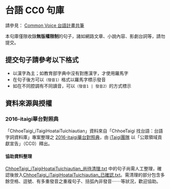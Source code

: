 # 台語 CC0 句庫

請參見： [Common Voice 台語計畫共筆](https://github.com/moztw/hackMD_docs/blob/master/common-voice-taiwanese-plan.md)

本句庫僅限收錄**無版權限制**的句子，諸如網路文章、小說內容、影劇台詞等，請勿提交。

## 提交句子請參考以下格式

- 以漢字為主；如教育部字典中沒有對應漢字，才使用羅馬字
- 在句子後方可以`（發音1）`格式以羅馬字標示發音
- 如在不同腔調有不同讀音，可以`（發音1 | 發音2）`的方式標示

## 資料來源與授權
### 2016-itaigi華台對照典

「ChhoeTaigi_iTaigiHoataiTuichiautian」資料來自「ChhoeTaigi 找台語：台語字詞資料庫」專案整理之 [2016-itaigi華台對照典](https://github.com/ChhoeTaigi/ChhoeTaigiDatabase#7-2016-itaigi華台對照典)，由 [iTaigi團隊](https://itaigi.tw/) 以「公眾領域貢獻宣告」（CC0）釋出。
#### 協助資料整理

[ChhoeTaigi_iTaigiHoataiTuichiautian_尚待清理.txt](https://github.com/moztw/cc0-sentences/blob/master/nan-TW/ChhoeTaigi_iTaigiHoataiTuichiautian_尚待清理.txt) 中的句子尚需人工整理，確認後放入[ChhoeTaigi_iTaigiHoataiTuichiautian_已確認.txt](https://github.com/moztw/cc0-sentences/blob/master/nan-TW/ChhoeTaigi_iTaigiHoataiTuichiautian_已確認.txt)。需清理的部分包含多餘空格、逗號、有多重發音之重複句子、括弧內非發音⋯⋯等狀況，歡迎協助。